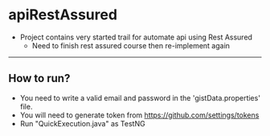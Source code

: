 # apiRestAssured

 * Project contains very started trail for automate api using Rest Assured
    * Need to finish rest assured course then re-implement again
    
-----
 
 **How to run?**
----
 * You need to write a valid email and password in the 'gistData.properties' file.
 * You will need to generate token from https://github.com/settings/tokens
 * Run "QuickExecution.java" as TestNG 
